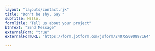 ```yaml
---
layout: "layouts/contact.njk"
title: "Don’t be shy. Say "
subTitle: Hello.
formTitle: "Tell us about your project"
btnText: "Send Message"
externalForm: "true"
externalFormURL: "https://form.jotform.com/jsform/240755090897164"

---
```


